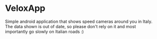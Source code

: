 # VeloxApp
Simple android application that shows speed cameras around you in Italy. The data shown is out of date, so please don't rely on it and most importantly go slowly on Italian roads :)
